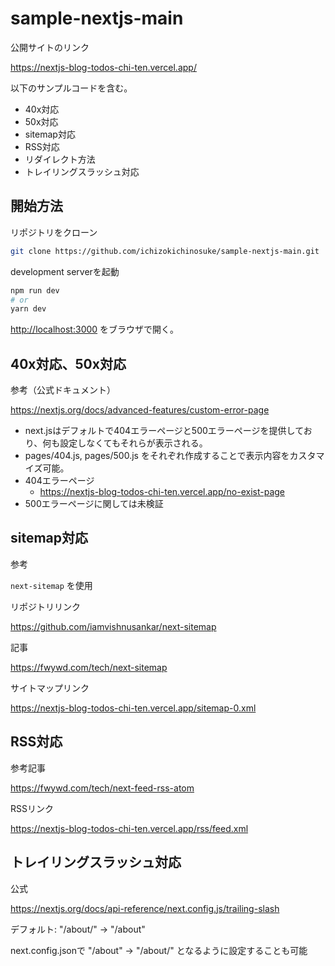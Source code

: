 # sample-nextjs-main
公開サイトのリンク

https://nextjs-blog-todos-chi-ten.vercel.app/

以下のサンプルコードを含む。
- 40x対応
- 50x対応
- sitemap対応
- RSS対応
- リダイレクト方法
- トレイリングスラッシュ対応

## 開始方法

リポジトリをクローン

```bash
git clone https://github.com/ichizokichinosuke/sample-nextjs-main.git
```

development serverを起動

```bash
npm run dev
# or
yarn dev
```

[http://localhost:3000](http://localhost:3000) をブラウザで開く。

## 40x対応、50x対応
参考（公式ドキュメント）

https://nextjs.org/docs/advanced-features/custom-error-page

- next.jsはデフォルトで404エラーページと500エラーページを提供しており、何も設定しなくてもそれらが表示される。
- pages/404.js, pages/500.js をそれぞれ作成することで表示内容をカスタマイズ可能。
- 404エラーページ
    - https://nextjs-blog-todos-chi-ten.vercel.app/no-exist-page
- 500エラーページに関しては未検証


## sitemap対応
参考

```next-sitemap``` を使用

リポジトリリンク

https://github.com/iamvishnusankar/next-sitemap

記事

https://fwywd.com/tech/next-sitemap

 サイトマップリンク

https://nextjs-blog-todos-chi-ten.vercel.app/sitemap-0.xml

## RSS対応
参考記事

https://fwywd.com/tech/next-feed-rss-atom

RSSリンク

https://nextjs-blog-todos-chi-ten.vercel.app/rss/feed.xml


## トレイリングスラッシュ対応

公式

https://nextjs.org/docs/api-reference/next.config.js/trailing-slash

デフォルト: "/about/" -> "/about"

next.config.jsonで "/about" -> "/about/" となるように設定することも可能
